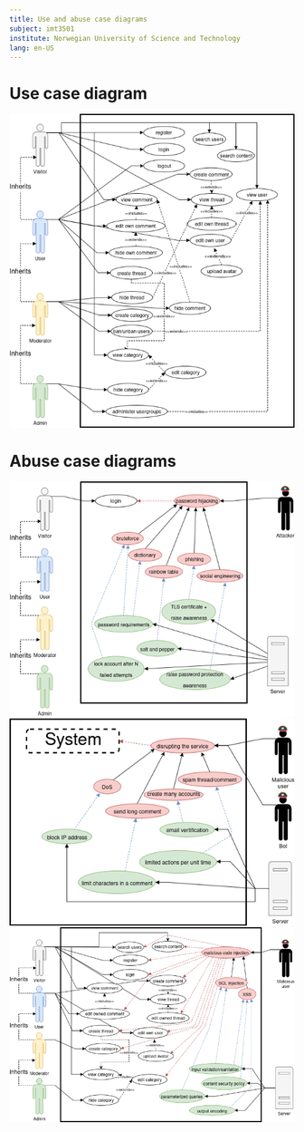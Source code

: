 ```yaml
---
title: Use and abuse case diagrams
subject: imt3501
institute: Norwegian University of Science and Technology
lang: en-US
---
```


# Use case diagram

![Use case diagram](assets/use-cases.png)

# Abuse case diagrams

![Abuse case diagram - password](assets/abuse-case-password.png)
![Abuse case diagram - disruption](assets/abuse-case-disrupt.png)
![Abuse case diagram - injection](assets/abuse-case-input.png)

